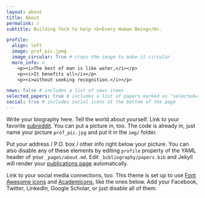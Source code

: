 ```yaml
---
layout: about
title: About
permalink: /
subtitle: Building Tech to help <b>Every Human Being</b>.

profile:
  align: left
  image: prof_pic.jpeg
  image_circular: True # crops the image to make it circular
  more_info: >
    <p><i>The best of man is like water,</i></p>
    <p><i>It benefits all</i></p>
    <p><i>without seeking recognition.</i></p>

news: false # includes a list of news items
selected_papers: true # includes a list of papers marked as "selected={true}"
social: true # includes social icons at the bottom of the page
---
```


Write your biography here. Tell the world about yourself. Link to your favorite [subreddit](http://reddit.com). You can put a picture in, too. The code is already in, just name your picture `prof_pic.jpg` and put it in the `img/` folder.

Put your address / P.O. box / other info right below your picture. You can also disable any of these elements by editing `profile` property of the YAML header of your `_pages/about.md`. Edit `_bibliography/papers.bib` and Jekyll will render your [publications page](/al-folio/publications/) automatically.

Link to your social media connections, too. This theme is set up to use [Font Awesome icons](https://fontawesome.com/) and [Academicons](https://jpswalsh.github.io/academicons/), like the ones below. Add your Facebook, Twitter, LinkedIn, Google Scholar, or just disable all of them.

